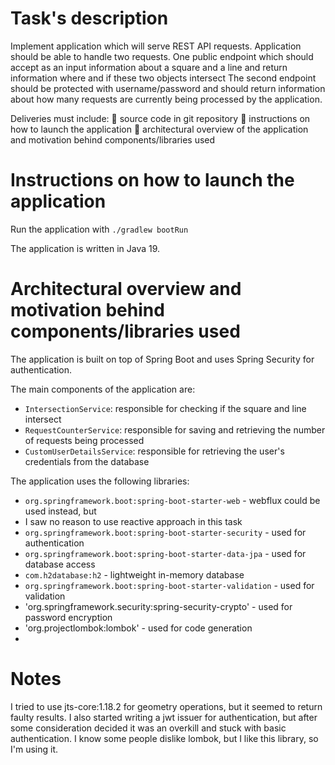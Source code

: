 # Task's description

Implement application which will serve REST API requests. Application should be
able to handle two requests.
One public endpoint which should accept as an input information about a square and a
line and return information where and if these two objects intersect
The second endpoint should be protected with username/password and should return
information about how many requests are currently being processed by the application.

Deliveries must include:
 source code in git repository
 instructions on how to launch the application
 architectural overview of the application and motivation behind components/libraries used

# Instructions on how to launch the application

Run the application with `./gradlew bootRun`

The application is written in Java 19.

# Architectural overview and motivation behind components/libraries used

The application is built on top of Spring Boot and uses Spring Security for authentication.

The main components of the application are:

- `IntersectionService`: responsible for checking if the square and line intersect
- `RequestCounterService`: responsible for saving and retrieving the number of requests being processed
- `CustomUserDetailsService`: responsible for retrieving the user's credentials from the database

The application uses the following libraries:

- `org.springframework.boot:spring-boot-starter-web` - webflux could be used instead, but
- I saw no reason to use reactive approach in this task
- `org.springframework.boot:spring-boot-starter-security` - used for authentication
- `org.springframework.boot:spring-boot-starter-data-jpa` - used for database access
- `com.h2database:h2` - lightweight in-memory database
- `org.springframework.boot:spring-boot-starter-validation` - used for validation
- 'org.springframework.security:spring-security-crypto' - used for password encryption
- 'org.projectlombok:lombok' - used for code generation
-

# Notes

I tried to use jts-core:1.18.2 for geometry operations, but it seemed to return faulty results.
I also started writing a jwt issuer for authentication, but after some consideration decided it was
an overkill and stuck with basic authentication.
I know some people dislike lombok, but I like this library, so I'm using it.